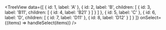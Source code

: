 <TreeView
	data={[
		{ id: 1, label: 'A' },
		{
			id: 2, label: 'B', children: [
				{
					id: 3, label: 'B11', children: [
						{ id: 4, label: 'B21' }
					]
				}
			]
		},
		{ id: 5, label: 'C' },
		{
			id: 6, label: 'D', children: [
				{ id: 7, label: 'D11' },
				{ id: 8, label: 'D12' }
			]
		}
	]}
	onSelect={(items) => handleSelect(items)}
/>
